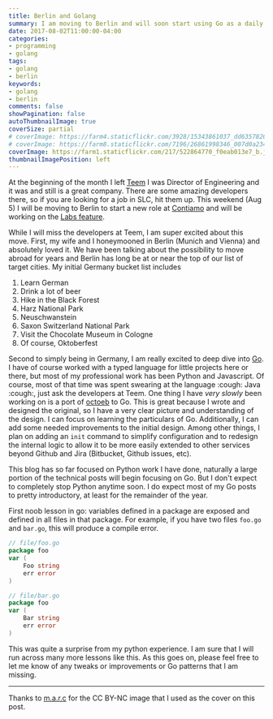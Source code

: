 ```yaml
---
title: Berlin and Golang
summary: I am moving to Berlin and will soon start using Go as a daily language!
date: 2017-08-02T11:00:00-04:00
categories:
- programming
- golang
tags:
- golang
- berlin
keywords:
- golang
- berlin
comments: false
showPagination: false
autoThumbnailImage: true
coverSize: partial
# coverImage: https://farm4.staticflickr.com/3928/15343861037_dd63578267_c.jpg
# coverImage: https://farm8.staticflickr.com/7196/26861998346_007d0a234e_c.jpg
coverImage: https://farm1.staticflickr.com/217/522864770_f0eab013e7_b.jpg
thumbnailImagePosition: left
---
```


At the beginning of the month I left [Teem](https://teem.com/) I was Director of Engineering and it was and still is a great company.  There are some amazing developers there, so if you are looking for a job in SLC, hit them up.  This weekend (Aug 5) I will be moving to Berlin to start a new role at [Contiamo](https://www.contiamo.com/) and will be working on the [Labs feature](https://docs.contiamo.com/en/labs/).

<!--more-->

While I will miss the developers at Teem, I am super excited about this move.  First, my wife and I honeymooned in Berlin (Munich and Vienna) and absolutely loved it. We have been talking about the possibility to move abroad for years and Berlin has long be at or near the top of our list of target cities. My initial Germany bucket list includes

1. Learn German
2. Drink a lot of beer
3. Hike in the Black Forest
4. Harz National Park
5. Neuschwanstein
6. Saxon Switzerland National Park
7. Visit the Chocolate Museum in Cologne
8. Of course, Oktoberfest

Second to simply being in Germany, I am really excited to deep dive into [Go](https://golang.org/).  I have of course worked with a typed language for little projects here or there, but most of my professional work has been Python and Javascript. Of course, most of that time was spent swearing at the language :cough: Java :cough:, just ask the developers at Teem.  One thing I have _very slowly_ been working on is a port of [octoeb](https://github.com/enderlabs/octoeb) to  Go. This is great because I wrote and designed the original, so I have a very clear picture and understanding of the design. I can focus on learning the particulars of Go. Additionally, I can add some needed improvements to the initial design. Among other things, I plan on adding an `init` command to simplify configuration and to redesign the internal logic to allow it to be more easily extended to other services beyond Github and Jira (Bitbucket, Github issues, etc).

This blog has so far focused on Python work I have done, naturally a large portion of the technical posts will begin focusing on Go.  But I don't expect to completely stop Python anytime soon.  I do expect most of my Go posts to pretty introductory, at least for the remainder of the year.

First noob lesson in go: variables defined in a package are exposed and defined in all files in that package.  For example, if you have two files `foo.go` and `bar.go`, this will produce a compile error.


```go
// file/foo.go
package foo
var (
    Foo string
    err error
)
```

```go
// file/bar.go
package foo
var (
    Bar string
    err error
)
```

This was quite a surprise from my python experience.  I am sure that I will run across many more lessons like this. As this goes on, please feel free to let me know of any tweaks or improvements or Go patterns that I am missing.

---

Thanks to [m.a.r.c](https://flic.kr/p/NcPtQ) for the CC BY-NC image that I used as the cover on this post.
